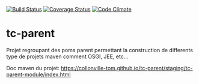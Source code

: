 [![Build Status](https://travis-ci.org/collonville-tom/tc-parent.svg?branch=master)](https://travis-ci.org/collonville-tom/tc-parent)
[![Coverage Status](https://coveralls.io/repos/github/collonville-tom/tc-parent/badge.svg?branch=master)](https://coveralls.io/github/collonville-tom/tc-parent?branch=master)
[![Code Climate](https://codeclimate.com/github/codeclimate/codeclimate/badges/gpa.svg)](https://codeclimate.com/github/collonville-tom/tc-parent)

# tc-parent 

Projet regroupant des poms parent permettant la construction de differents type de projets maven comment OSGI, JEE, etc...

Doc maven du projet: 
https://collonville-tom.github.io/tc-parent/staging/tc-parent-module/index.html


